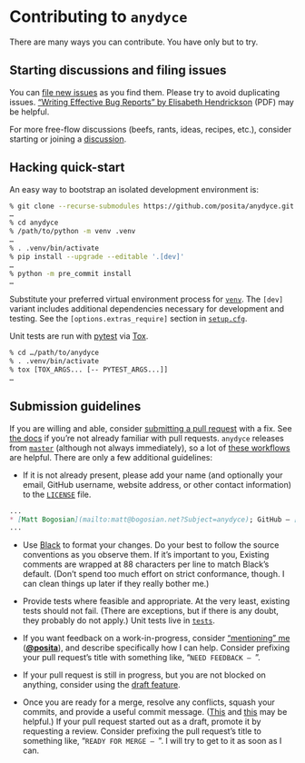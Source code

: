 <!---
  Copyright and other protections apply. Please see the accompanying LICENSE file for
  rights and restrictions governing use of this software. All rights not expressly
  waived or licensed are reserved. If that file is missing or appears to be modified
  from its original, then please contact the author before viewing or using this
  software in any capacity.

  !!!!!!!!!!!!!!!!!!!!!!!!!!!!!!!!!!!!!!!!!!!!!!!!!!!!!!!!!!!!!!!!!!!!
  !!!!!!!!!!!!!!! IMPORTANT: READ THIS BEFORE EDITING! !!!!!!!!!!!!!!!
  !!!!!!!!!!!!!!!!!!!!!!!!!!!!!!!!!!!!!!!!!!!!!!!!!!!!!!!!!!!!!!!!!!!!
  Please keep each sentence on its own unwrapped line.
  It looks like crap in a text editor, but it has no effect on rendering, and it allows much more useful diffs.
  Thank you!
-->

# Contributing to ``anydyce``

There are many ways you can contribute.
You have only but to try.

## Starting discussions and filing issues

You can [file new issues](https://github.com/posita/anydyce/issues) as you find them.
Please try to avoid duplicating issues.
[“Writing Effective Bug Reports” by Elisabeth Hendrickson](http://testobsessed.com/wp-content/uploads/2011/07/webr.pdf) (PDF) may be helpful.

For more free-flow discussions (beefs, rants, ideas, recipes, etc.), consider starting or joining a [discussion](https://github.com/posita/numerary/discussions).

<!--
## Posting on StackExchange

If you’re so inclined, feel free to post on StackExchange (e.g., in [RPG](https://rpg.stackexchange.com/) or [Math](https://math.stackexchange.com/)), and tag the question with ``dyce``.
Feel free to at-mention ``@posita`` as well.
-->

## Hacking quick-start

An easy way to bootstrap an isolated development environment is:

``` sh
% git clone --recurse-submodules https://github.com/posita/anydyce.git
…
% cd anydyce
% /path/to/python -m venv .venv
…
% . .venv/bin/activate
% pip install --upgrade --editable '.[dev]'
…
% python -m pre_commit install
…
```

Substitute your preferred virtual environment process for [``venv``](https://docs.python.org/3/library/venv.html).
The ``[dev]`` variant includes additional dependencies necessary for development and testing.
See the ``[options.extras_require]`` section in [``setup.cfg``](https://github.com/posita/anydyce/blob/latest/setup.cfg).

Unit tests are run with [pytest](https://docs.pytest.org/) via [Tox](https://tox.readthedocs.org/).

``` sh
% cd …/path/to/anydyce
% . .venv/bin/activate
% tox [TOX_ARGS... [-- PYTEST_ARGS...]]
…
```

## Submission guidelines

If you are willing and able, consider [submitting a pull request](https://github.com/posita/anydyce/pulls) with a fix.
See [the docs](https://docs.github.com/en/github/collaborating-with-pull-requests/proposing-changes-to-your-work-with-pull-requests/about-pull-requests) if you’re not already familiar with pull requests.
``anydyce`` releases from [``master``](https://github.com/posita/anydyce/tree/master) (although not always immediately), so a lot of [these workflows](http://scottchacon.com/2011/08/31/github-flow.html#how-we-do-it) are helpful.
There are only a few additional guidelines:

* If it is not already present, please add your name (and optionally your email, GitHub username, website address, or other contact information) to the [``LICENSE``](license.md) file.

```md
...
* [Matt Bogosian](mailto:matt@bogosian.net?Subject=anydyce); GitHub – [**@posita**](https://github.com/posita)
...
```

* Use [Black](https://pypi.org/project/black/) to format your changes.
  Do your best to follow the source conventions as you observe them.
  If it’s important to you, Existing comments are wrapped at 88 characters per line to match Black’s default.
  (Don’t spend too much effort on strict conformance, though.
  I can clean things up later if they really bother me.)

* Provide tests where feasible and appropriate.
  At the very least, existing tests should not fail.
  (There are exceptions, but if there is any doubt, they probably do not apply.)
  Unit tests live in [``tests``](https://github.com/posita/anydyce/tree/latest/tests).

* If you want feedback on a work-in-progress, consider [“mentioning” me](https://github.blog/2011-03-23-mention-somebody-they-re-notified/) ([**@posita**](https://github.com/posita)), and describe specifically how I can help.
  Consider prefixing your pull request’s title with something like, “``NEED FEEDBACK – ``”.

* If your pull request is still in progress, but you are not blocked on anything, consider using the [draft feature](https://github.blog/2019-02-14-introducing-draft-pull-requests/).

* Once you are ready for a merge, resolve any conflicts, squash your commits, and provide a useful commit message.
  ([This](https://robots.thoughtbot.com/git-interactive-rebase-squash-amend-rewriting-history) and [this](http://gitready.com/advanced/2009/02/10/squashing-commits-with-rebase.html) may be helpful.)
  If your pull request started out as a draft, promote it by requesting a review.
  Consider prefixing the pull request’s title to something like, “``READY FOR MERGE – ``”.
  I will try to get to it as soon as I can.
